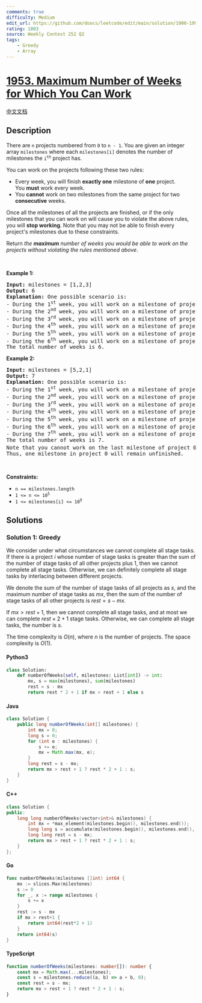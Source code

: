 ```yaml
---
comments: true
difficulty: Medium
edit_url: https://github.com/doocs/leetcode/edit/main/solution/1900-1999/1953.Maximum%20Number%20of%20Weeks%20for%20Which%20You%20Can%20Work/README_EN.md
rating: 1803
source: Weekly Contest 252 Q2
tags:
    - Greedy
    - Array
---
```


<!-- problem:start -->

# [1953. Maximum Number of Weeks for Which You Can Work](https://leetcode.com/problems/maximum-number-of-weeks-for-which-you-can-work)

[中文文档](/solution/1900-1999/1953.Maximum%20Number%20of%20Weeks%20for%20Which%20You%20Can%20Work/README.md)

## Description

<!-- description:start -->

<p>There are <code>n</code> projects numbered from <code>0</code> to <code>n - 1</code>. You are given an integer array <code>milestones</code> where each <code>milestones[i]</code> denotes the number of milestones the <code>i<sup>th</sup></code> project has.</p>

<p>You can work on the projects following these two rules:</p>

<ul>
	<li>Every week, you will finish <strong>exactly one</strong> milestone of <strong>one</strong> project. You&nbsp;<strong>must</strong>&nbsp;work every week.</li>
	<li>You <strong>cannot</strong> work on two milestones from the same project for two <strong>consecutive</strong> weeks.</li>
</ul>

<p>Once all the milestones of all the projects are finished, or if the only milestones that you can work on will cause you to violate the above rules, you will <strong>stop working</strong>. Note that you may not be able to finish every project&#39;s milestones due to these constraints.</p>

<p>Return <em>the <strong>maximum</strong> number of weeks you would be able to work on the projects without violating the rules mentioned above</em>.</p>

<p>&nbsp;</p>
<p><strong class="example">Example 1:</strong></p>

<pre>
<strong>Input:</strong> milestones = [1,2,3]
<strong>Output:</strong> 6
<strong>Explanation:</strong> One possible scenario is:
​​​​- During the 1<sup>st</sup> week, you will work on a milestone of project 0.
- During the 2<sup>nd</sup> week, you will work on a milestone of project 2.
- During the 3<sup>rd</sup> week, you will work on a milestone of project 1.
- During the 4<sup>th</sup> week, you will work on a milestone of project 2.
- During the 5<sup>th</sup> week, you will work on a milestone of project 1.
- During the 6<sup>th</sup> week, you will work on a milestone of project 2.
The total number of weeks is 6.
</pre>

<p><strong class="example">Example 2:</strong></p>

<pre>
<strong>Input:</strong> milestones = [5,2,1]
<strong>Output:</strong> 7
<strong>Explanation:</strong> One possible scenario is:
- During the 1<sup>st</sup> week, you will work on a milestone of project 0.
- During the 2<sup>nd</sup> week, you will work on a milestone of project 1.
- During the 3<sup>rd</sup> week, you will work on a milestone of project 0.
- During the 4<sup>th</sup> week, you will work on a milestone of project 1.
- During the 5<sup>th</sup> week, you will work on a milestone of project 0.
- During the 6<sup>th</sup> week, you will work on a milestone of project 2.
- During the 7<sup>th</sup> week, you will work on a milestone of project 0.
The total number of weeks is 7.
Note that you cannot work on the last milestone of project 0 on 8<sup>th</sup> week because it would violate the rules.
Thus, one milestone in project 0 will remain unfinished.
</pre>

<p>&nbsp;</p>
<p><strong>Constraints:</strong></p>

<ul>
	<li><code>n == milestones.length</code></li>
	<li><code>1 &lt;= n &lt;= 10<sup>5</sup></code></li>
	<li><code>1 &lt;= milestones[i] &lt;= 10<sup>9</sup></code></li>
</ul>

<!-- description:end -->

## Solutions

<!-- solution:start -->

### Solution 1: Greedy

We consider under what circumstances we cannot complete all stage tasks. If there is a project $i$ whose number of stage tasks is greater than the sum of the number of stage tasks of all other projects plus $1$, then we cannot complete all stage tasks. Otherwise, we can definitely complete all stage tasks by interlacing between different projects.

We denote the sum of the number of stage tasks of all projects as $s$, and the maximum number of stage tasks as $mx$, then the sum of the number of stage tasks of all other projects is $rest = s - mx$.

If $mx > rest + 1$, then we cannot complete all stage tasks, and at most we can complete $rest \times 2 + 1$ stage tasks. Otherwise, we can complete all stage tasks, the number is $s$.

The time complexity is $O(n)$, where $n$ is the number of projects. The space complexity is $O(1)$.

<!-- tabs:start -->

#### Python3

```python
class Solution:
    def numberOfWeeks(self, milestones: List[int]) -> int:
        mx, s = max(milestones), sum(milestones)
        rest = s - mx
        return rest * 2 + 1 if mx > rest + 1 else s
```

#### Java

```java
class Solution {
    public long numberOfWeeks(int[] milestones) {
        int mx = 0;
        long s = 0;
        for (int e : milestones) {
            s += e;
            mx = Math.max(mx, e);
        }
        long rest = s - mx;
        return mx > rest + 1 ? rest * 2 + 1 : s;
    }
}
```

#### C++

```cpp
class Solution {
public:
    long long numberOfWeeks(vector<int>& milestones) {
        int mx = *max_element(milestones.begin(), milestones.end());
        long long s = accumulate(milestones.begin(), milestones.end(), 0LL);
        long long rest = s - mx;
        return mx > rest + 1 ? rest * 2 + 1 : s;
    }
};
```

#### Go

```go
func numberOfWeeks(milestones []int) int64 {
	mx := slices.Max(milestones)
	s := 0
	for _, x := range milestones {
		s += x
	}
	rest := s - mx
	if mx > rest+1 {
		return int64(rest*2 + 1)
	}
	return int64(s)
}
```

#### TypeScript

```ts
function numberOfWeeks(milestones: number[]): number {
    const mx = Math.max(...milestones);
    const s = milestones.reduce((a, b) => a + b, 0);
    const rest = s - mx;
    return mx > rest + 1 ? rest * 2 + 1 : s;
}
```

<!-- tabs:end -->

<!-- solution:end -->

<!-- problem:end -->

